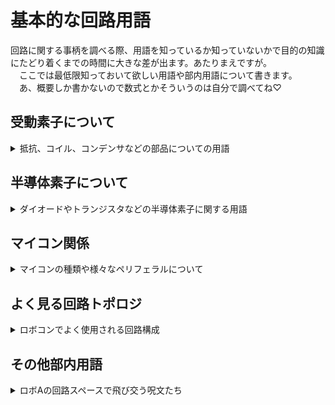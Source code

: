 # 基本的な回路用語  

回路に関する事柄を調べる際、用語を知っているか知っていないかで目的の知識にたどり着くまでの時間に大きな差が出ます。あたりまえですが。  
　ここでは最低限知っておいて欲しい用語や部内用語について書きます。  
　あ、概要しか書かないので数式とかそういうのは自分で調べてね♡

## 受動素子について

<details><summary> 抵抗、コイル、コンデンサなどの部品についての用語</summary><div>

- 受動素子
  - 抵抗・コイル・コンデンサなどの能動的な動作（整流・増幅など）をしない素子
- 抵抗
  - 印加電圧に比例して電流が流れる素子
    - レジスタンス（R）
    -電流を妨げる度合。単位はΩ（オーム）
  - コンダクタンス（G）
    - 電流を流す度合。レジスタンスの逆数。
    - 単位はS（ジーメンス）
  - 定格電力
    - 抵抗素子で消費させられる最大電力
    - ロボA内では単に定格ともいう
    - カーボン抵抗であれば1/2W、1/4W、1/6Wなどのものが多い
  - 許容誤差
    - 抵抗器の製品としての抵抗値のばらつき具合
  - カーボン抵抗
    - 一番よく使われる抵抗。安いが許容誤差が大きい（±5%が多い）。
  - 金属皮膜抵抗
    - 高精度のものが多いので精度が必要な場面でよく使用される。
  - セメント抵抗
    - 定格電力が大きいものが多い。
    - 寄生インダクタンス大きいがちなので一応注意（巻線抵抗のタイプが多いから）
- インダクタ（コイル）
  - 流れる電流の微分値に比例して電圧が発生する素子。
  - 印加電圧の積分値に比例して電流が流れる素子とも言える。
  - 磁場にエネルギー蓄える。
  - 「電流の変化を妨げる素子」ていうのがイメージしやすいかな？
  - インダクタンス（L）
    - 巻線に電流 I が流れるときの巻線を貫く磁束 Φ であるときの比例係数（wiki丸コピ）
    - 大きいほど電流の変化によって発生する電圧が大きくなる。
    - 単位はH（ヘンリー）
  - 定格電流
    - インダクタ素子に流してよい最大電流。
    - 超えると「飽和」する。
  - 飽和
    - インダクタが蓄えられるエネルギーの最大値より大きなエネルギ を蓄えさせた時に、インダクタンスが急激に小さくなる現象
    - 定格電流以上の電流を流した時におこる
    - 急に大電流が流れて周辺の素子を破壊する可能性があるので注意
  - コア
    - コイルを巻く心材
    - 鉄やフェライトがよく用いられる
  - トロイダルコイル
    - トーラス型のコアにコイルを巻いたインダクタ
- コンデンサ（キャパシタ）
  - 流れる電流の積分値に比例して電圧が発生する素子。
  - 電荷を蓄える
  - 「電圧の変化を吸収する素子」として使われがち
  - 静電容量、キャパシタンス（C）
    - コンデンサの蓄えられる電荷の量を表す
    - 単位はF（ファラド）
  - 耐圧（定格電圧）
    - コンデンサに加えて良い最大電圧
    - 超えると燃える（物理）
  - アルミ電解コンデンサ
    - 静電容量が大きいものが多い
    - 内部抵抗が大きい
    - とにかくデカい静電容量で殴りたいときに使う（大体10uF以上）
    - 極性があるので注意。間違えると爆発。
  - セラミックコンデンサ
    - 周波数特性が良く、内部抵抗も小さい。
    - 平滑などに使いがち（バイパスコンデンサなど）
    - 直流電圧が印加されると静電容量が低下する　（cf.DCバイアス）
    - 積層タイプ（積層セラミックコンデンサ）が一般的
  - フィルムコンデンサ
    - 周波数特性が良く、内部抵抗も小さい。あと耐圧高いがち
    - ノイズ吸収など、周波数高めの用途に使いがち
    - ちょっと expensive がち

</div></details>

## 半導体素子について

<details><summary> ダイオードやトランジスタなどの半導体素子に関する用語</summary><div>

- ダイオード  
  - 一方向にのみ電流を流す素子  
  - 耐圧（逆電圧）  
    - ダイオードに印加していい最大電圧  
    - 超えると急激にダイオード両端の電圧が低下し（ブレークダウン）、大電流が流れる  
  - 順方向電圧（順電圧、Vf）  
    - ダイオードのアノードからカソードに電流を流した際にアノードカソード間に生じる電圧。  
    - 流れる電流によらず（大体）一定  
    - 一般的に0.5~1V  
  - 耐電流（平均順電流）  
    - ダイオードに流していい直流電流  
  - パルス電流耐性（ピーク順電流）  
    - 瞬間的であれば流していい電流  
  - 逆回復時間  
    - ダイオードがON状態（電流を流す）から完全なOFF状態（電流を妨げる）状態になるまでに掛かる時間  
    - 基本的に短い方が正義（例外あり）  
    - 特別短いものをファストリカバリダイオードと呼ぶ  
  - ショットキーバリアダイオード  
    - 構造が普通のダイオードと違う  
    - スイッチングスピード（逆回復時間）が短い  
    - 順方向電圧が低い  
    - リーク電流（漏れ電流）が比較的大きい  
  - ツェナーダイオード  
    - ブレークダウン電圧を上手く利用するダイオード  
    - 一定以上の電圧が印加された時に電流が流れるようにしたいときや、ある電圧をより高い電圧源から取り出したいときに使用する。  
- LED  
  - ダイオードの一種。電流を流すと光る  
  - 一般的に順方向電圧が高い（赤、緑:2V、青、白3:V）ので乾電池一本では光らない  
  - 耐電流が20mA程度のものが多いので抵抗を付けるなどして電流が流れ過ぎないようにすべし。超えると壊れる。  
  - ~~急激に大電流を流すことでLEDを爆発させ攻撃する秘儀がある~~  
- トランジスタ  
  - ベース、コレクタ、エミッタの三端子からなる部品  
  - ベースコレクタ間に流れる電流（ベース電流）にhFE（電流増幅率）を掛けた電流をコレクタエミッタ間に流す（コレクタ電流）ことができる  
  - 耐圧  
    - 印加してよい最大電圧。超えると壊れる  
  - 耐電流  
    - 流してよい最大電流  
  - 飽和  
    - ベース電流*hFE > コレクタ電流　の状態  
    - 飽和していないとコレクタエミッタ間電圧が増大し損失が大きくなる  
  - NPNトランジスタ  
    - ベース電流が正の時に正方向にコレクタ電流を流す部品  
  - PNPトランジスタ  
    - ベース電流が負の時に負方向にコレクタ電流を流す部品  
- MOSFET  
  - ゲート、ドレイン、ソースの三端子からなる部品  
  - ゲートソース間電圧でドレインソース間の電流（ドレイン電流）を制御する
  - 大電流を流す必要のある場所（モタドラなど）によく使われる。  
  - 耐圧  
    - 印加してよい最大電圧。超えると壊れる。  
  - 耐電流（電流容量）
    - 流してよい最大電流  
  - ゲート容量  
    - ゲート端子に等価的に存在する静電容量  
    - ここの電圧を制御することでドレイン電流を制御するとも取れる
  - Nch-MOSFET  
    - ゲート電圧が正の時に正方向にドレイン電流を流す部品
    - Pch より性能が高いがち
    - ローサイドスイッチによく用いられる
  - Pch-MOSFET
    - ゲート電圧が負の時に負方向にドレイン電流を流す部品
    - 逆電圧保護やハイサイドスイッチなどに用いられる
  - ~~呼び方で戦争が起きる可能性がある~~
    - ~~僕は2021年度にロボAをモスフェット色に染め上げました。モスエフイーティーだと長いｼﾞｬﾝ。~~
- JFET
  - ロボコンでは使いません…。真空管に近いイメージ。  
- IGBT  
  - ゲート、コレクタ、エミッタの3端子からなる部品
  - ゲートソース間電圧でコレクタエミッタ間の電流（コレクタ電流）を制御する
  - MOSFETだと耐圧や電流容量が足りない場合よく使用される（テスラコイル、コイルガンなど）。~~あ、来年の文化祭で個人的にテスラコイルを展示するつもりなので一緒にやってくれる人いたらマジでうれしいです~~。ロボコンで使うかは謎。
  - ゲート容量
    - MOSFETと同じ。MOSFETより少し大きいものが多いかも
  - 使い方は基本的にNch-MOSFETと同じ
  - MOSFETと比較すると低周波大電流向き
  - ~~読み方はアイジービーディーのはずだがイグブトゥと読んでいる人を観測したことがある~~


</div></details>

## マイコン関係

<details><summary> マイコンの種類や様々なペリフェラルについて</summary><div>

</div></details>

## よく見る回路トポロジ

<details><summary> ロボコンでよく使用される回路構成</summary><div>

</div></details>

## その他部内用語

<details><summary> ロボAの回路スペースで飛び交う呪文たち</summary><div>

</div></details>
